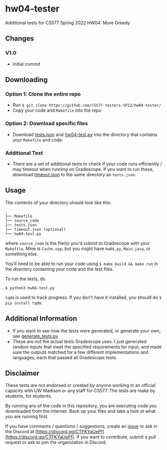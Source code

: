 # hw04-tester

Additional tests for CS577 Spring 2022 HW04: More Greedy

## Changes

### V1.0
 - Initial commit

## Downloading

### Option 1: Clone the entire repo

 - Run `$ git clone https://github.com/CS577-testers-SP22/hw04-tester/`
 - Copy your code and `Makefile` into the repo

### Option 2: Download specific files

 - Download [tests.json](tests.json) and [hw04-test.py](hw04-test.py) into the directory that contains your `Makefile` and code.

### Additional Test

 - There are a set of additional tests to check if your code runs efficiently / may timeout when running on Gradescope. If you want to run these, download [timeout.json](timeout.json) to the same directory as `tests.json`.

## Usage

The contents of your directory should look like this:

```shell
.
├── Makefile
├── source_code
├── tests.json
├── timeout.json (optional)
└── hw04-test.py
```

where `source_code` is the file(s) you'd submit to Gradescope with your `Makefile`. Mine is `Cache.cpp`, but you might have `hw04.py`, `Main.java`, or something else.

You'll need to be able to run your code using `$ make build && make run` in the directory containing your code and the test files.

To run the tests, do

```shell
$ python3 hw04-test.py
```

`tqdm` is used to track progress. If you don't have it installed, you should do `$ pip install tqdm`.

## Additional Information

 - If you want to see how the tests were generated, or generate your own, see [generate_tests.py](generate_tests.py)
 - These are not the actual tests Gradescope uses. I just generated random inputs that meet the specified requirements for input, and made sure the outputs matched for a few different implementations and languages, each that passed all Gradescope tests.

## Disclaimer

These tests are not endorsed or created by anyone working in an official capacity with UW Madison or any staff for CS577. The tests are make by students, for students.

By running any of the code in this repository, you are executing code you downloaded from the internet. Back up your files and take a look at what you are running first.

If you have comments / questions / suggestions, create an [issue](/../../issues) or ask in the Discord at [https://discord.gg/CTFKYaUePf](https://discord.gg/CTFKYaUePf). If you want to contribute, submit a pull request or ask to join the organization in Discord.
